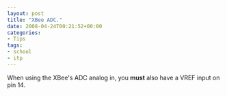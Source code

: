 ```yaml
---
layout: post
title: "XBee ADC."
date: 2008-04-24T00:21:52+00:00
categories:
- Tips
tags:
- school
- itp
---
```

When using the XBee's ADC analog in, you **must** also have a VREF input on pin 14.
